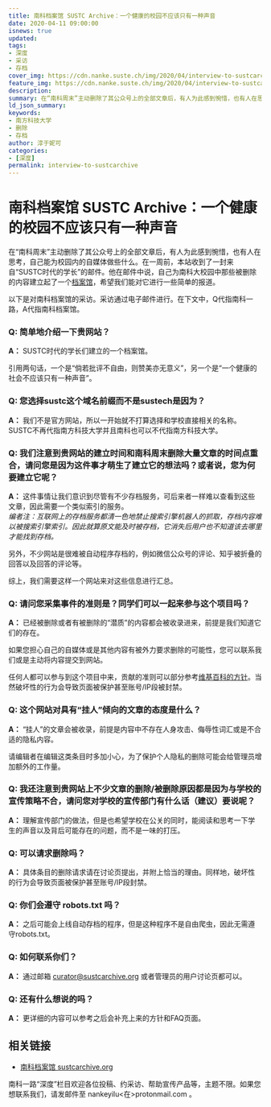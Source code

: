 ```yaml
---
title: 南科档案馆 SUSTC Archive：一个健康的校园不应该只有一种声音
date: 2020-04-11 09:00:00
isnews: true
updated:
tags:
- 深度
- 采访
- 存档
cover_img: https://cdn.nanke.suste.ch/img/2020/04/interview-to-sustcarchive-banner.png
feature_img: https://cdn.nanke.suste.ch/img/2020/04/interview-to-sustcarchive-banner.png
description:
summary: 在“南科周末”主动删除了其公众号上的全部文章后，有人为此感到惋惜，也有人在思考，自己能为校园内的自媒体做些什么。
ld_json_summary:
keywords:
- 南方科技大学
- 删除
- 存档
author: 淳于妮可
categories:
- [深度]
permalink: interview-to-sustcarchive
---
```


# 南科档案馆 SUSTC Archive：一个健康的校园不应该只有一种声音

在“南科周末”主动删除了其公众号上的全部文章后，有人为此感到惋惜，也有人在思考，自己能为校园内的自媒体做些什么。在一周前，本站收到了一封来自“SUSTC时代的学长”的邮件。他在邮件中说，自己为南科大校园中那些被删除的内容建立起了一个[档案馆](https://sustcarchive.org/)，希望我们能对它进行一些简单的报道。

以下是对南科档案馆的采访。采访通过电子邮件进行。在下文中，Q代指南科一路，A代指南科档案馆。

### Q: 简单地介绍一下贵网站？

  **A：** SUSTC时代的学长们建立的一个档案馆。

  引用两句话，一个是“倘若批评不自由，则赞美亦无意义”，另一个是“一个健康的社会不应该只有一种声音”。

### Q: 您选择sustc这个域名前缀而不是sustech是因为？

  **A：** 我们不是官方网站，所以一开始就不打算选择和学校直接相关的名称。SUSTC不再代指南方科技大学并且南科也可以不代指南方科技大学。

### Q: 我们注意到贵网站的建立时间和南科周末删除大量文章的时间点重合，请问您是因为这件事才萌生了建立它的想法吗？或者说，您为何要建立它呢？

  **A：** 这件事情让我们意识到尽管有不少存档服务，可后来者一样难以查看到这些文章，因此需要一个类似索引的服务。\
  *编者注：互联网上的存档服务都清一色地禁止搜索引擎机器人的抓取，存档内容难以被搜索引擎索引。因此就算原文能及时被存档，它消失后用户也不知道该去哪里才能找到存档。*

  另外，不少网站是很难被自动程序存档的，例如微信公众号的评论、知乎被折叠的回答以及回答的评论等。

  综上，我们需要这样一个网站来对这些信息进行汇总。

### Q: 请问您采集事件的准则是？同学们可以一起来参与这个项目吗？

  **A：** 已经被删除或者有被删除的“潜质”的内容都会被收录进来，前提是我们知道它们的存在。

  如果您担心自己的自媒体或是其他内容有被外力要求删除的可能性，您可以联系我们或是主动将内容提交到网站。

  任何人都可以参与到这个项目中来，贡献的准则可以部分参考[维基百科的方针](https://zh.wikipedia.org/wiki/Wikipedia:%E6%96%B9%E9%87%9D%E5%88%97%E8%A1%A8)。当然破坏性的行为会导致页面被保护甚至账号/IP段被封禁。

### Q: 这个网站对具有“挂人”倾向的文章的态度是什么？

  **A：** “挂人”的文章会被收录，前提是内容中不存在人身攻击、侮辱性词汇或是不合适的隐私内容。

  请编辑者在编辑这类条目时多加小心，为了保护个人隐私的删除可能会给管理员增加额外的工作量。

### Q: 我还注意到贵网站上不少文章的删除/被删除原因都是因为与学校的宣传策略不合，请问您对学校的宣传部门有什么话（建议）要说呢？

  **A：** 理解宣传部门的做法，但是也希望学校在公关的同时，能阅读和思考一下学生的声音以及背后可能存在的问题，而不是一味的打压。

### Q: 可以请求删除吗？

  **A：** 具体条目的删除请求请在讨论页提出，并附上恰当的理由。同样地，破坏性的行为会导致页面被保护甚至账号/IP段封禁。

### Q: 你们会遵守 robots.txt 吗？

  **A：** 之后可能会上线自动存档的程序，但是这种程序不是自由爬虫，因此无需遵守robots.txt。

### Q: 如何联系你们？

  **A：** 通过邮箱 [curator@sustcarchive.org](mailto:curator@sustcarchive.org) 或者管理员的用户讨论页都可以。

### Q: 还有什么想说的吗？

  **A：** 更详细的内容可以参考之后会补充上来的方针和FAQ页面。

## 相关链接
- [南科档案馆 sustcarchive.org](https://sustcarchive.org/)

南科一路“深度”栏目欢迎各位投稿、约采访、帮助宣传产品等，主题不限。如果您想联系我们，请发邮件至 nankeyilu<在>protonmail.com 。
